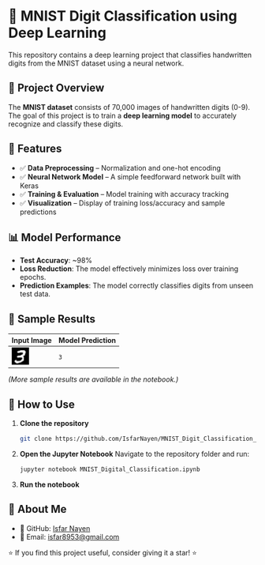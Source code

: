 # 🧠 MNIST Digit Classification using Deep Learning

This repository contains a deep learning project that classifies handwritten digits from the MNIST dataset using a neural network.

## 📌 Project Overview

The **MNIST dataset** consists of 70,000 images of handwritten digits (0-9). The goal of this project is to train a **deep learning model** to accurately recognize and classify these digits.

## 🚀 Features

- ✅ **Data Preprocessing** – Normalization and one-hot encoding  
- ✅ **Neural Network Model** – A simple feedforward network built with Keras  
- ✅ **Training & Evaluation** – Model training with accuracy tracking  
- ✅ **Visualization** – Display of training loss/accuracy and sample predictions  


## 📊 Model Performance

- **Test Accuracy**: ~98%  
- **Loss Reduction**: The model effectively minimizes loss over training epochs.  
- **Prediction Examples**: The model correctly classifies digits from unseen test data.

## 📸 Sample Results

| Input Image | Model Prediction |
|-------------|-----------------|
| <img src = "Assets/3.png" height = 35  width = auto> | `3` |

*(More sample results are available in the notebook.)*

## 📖 How to Use

1. **Clone the repository**  
   ```sh
   git clone https://github.com/IsfarNayen/MNIST_Digit_Classification_Deep_Learning_Pet_Project.git


2. **Open the Jupyter Notebook**
    Navigate to the repository folder and run:
    ```sh
    jupyter notebook MNIST_Digital_Classification.ipynb
    ```
3. **Run the notebook**

## 👤 About Me
- 🔗 GitHub: [Isfar Nayen](https://github.com/IsfarNayen)
- 📧 Email: isfar8953@gmail.com



⭐ If you find this project useful, consider giving it a star! ⭐